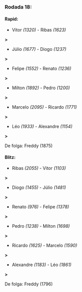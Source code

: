 ### Rodada 18:

#### Rapid:

* Vitor *(1320)*     -     Ribas *(1623)*

 **>** 
* Júlio *(1677)*     -     Diogo *(1237)*

 **>** 
* Felipe *(1552)*     -     Renato *(1236)*

 **>** 
* Milton *(1892)*     -     Pedro *(1200)*

 **>** 
* Marcelo *(2095)*     -     Ricardo *(1771)*

 **>** 
* Léo *(1933)*     -     Alexandre *(1154)*

 **>** 

De folga: Freddy (1875)

#### Blitz:

* Ribas *(2055)*     -     Vitor *(1103)*

 **>** 
* Diogo *(1455)*     -     Júlio *(1481)*

 **>** 
* Renato *(976)*     -     Felipe *(1378)*

 **>** 
* Pedro *(1238)*     -     Milton *(1698)*

 **>** 
* Ricardo *(1625)*     -     Marcelo *(1590)*

 **>** 
* Alexandre *(1183)*     -     Léo *(1861)*

 **>** 

De folga: Freddy (1796)

